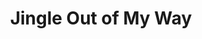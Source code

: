 ---
title: Jingle Out of My Way
developer: GamePill
image: JingleOutOfMyWay.jpg
link: http://www.gamepill.com/portfolio/jingle-out-of-my-way/
flash: http://www.nick.com/games/the-fairly-oddparents-jingle-out-of-my-way.html
html5: http://www.nick.com/games/the-fairly-oddparents-jingle-out-of-my-way.html
---